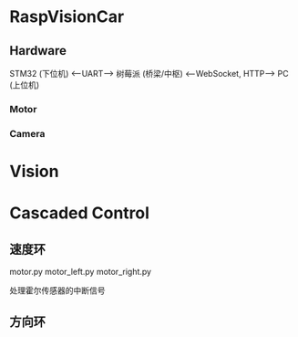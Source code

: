 # RaspVisionCar


## Hardware

STM32 (下位机) <--UART--> 树莓派 (桥梁/中枢) <--WebSocket, HTTP--> PC (上位机)



### Motor

### Camera


# Vision



# Cascaded Control



## 速度环

motor.py
motor_left.py
motor_right.py

处理霍尔传感器的中断信号

## 方向环

